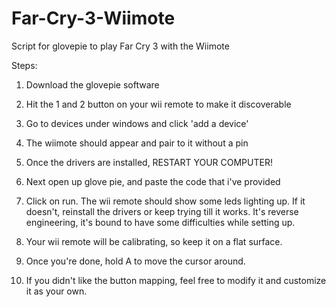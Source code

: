 Far-Cry-3-Wiimote
=================

Script for glovepie to play Far Cry 3 with the Wiimote

Steps:

1) Download the glovepie software 

2) Hit the 1 and 2 button on your wii remote to make it discoverable

3) Go to devices under windows and click 'add a device'

4) The wiimote should appear and pair to it without a pin

5) Once the drivers are installed, RESTART YOUR COMPUTER!

6) Next open up glove pie, and paste the code that i've provided

7) Click on run. The wii remote should show some leds lighting up. If it doesn't, reinstall the drivers or keep trying till it works. It's reverse engineering, it's bound to have some difficulties while setting up.

8) Your wii remote will be calibrating, so keep it on a flat surface.

9) Once you're done, hold A to move the cursor around.

10) If you didn't like the button mapping, feel free to modify it and customize it as your own.

